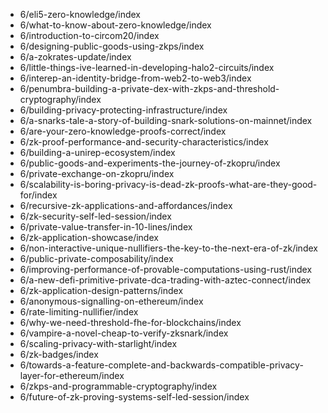 - 6/eli5-zero-knowledge/index
- 6/what-to-know-about-zero-knowledge/index
- 6/introduction-to-circom20/index
- 6/designing-public-goods-using-zkps/index
- 6/a-zokrates-update/index
- 6/little-things-ive-learned-in-developing-halo2-circuits/index
- 6/interep-an-identity-bridge-from-web2-to-web3/index
- 6/penumbra-building-a-private-dex-with-zkps-and-threshold-cryptography/index
- 6/building-privacy-protecting-infrastructure/index
- 6/a-snarks-tale-a-story-of-building-snark-solutions-on-mainnet/index
- 6/are-your-zero-knowledge-proofs-correct/index
- 6/zk-proof-performance-and-security-characteristics/index
- 6/building-a-unirep-ecosystem/index
- 6/public-goods-and-experiments-the-journey-of-zkopru/index
- 6/private-exchange-on-zkopru/index
- 6/scalability-is-boring-privacy-is-dead-zk-proofs-what-are-they-good-for/index
- 6/recursive-zk-applications-and-affordances/index
- 6/zk-security-self-led-session/index
- 6/private-value-transfer-in-10-lines/index
- 6/zk-application-showcase/index
- 6/non-interactive-unique-nullifiers-the-key-to-the-next-era-of-zk/index
- 6/public-private-composability/index
- 6/improving-performance-of-provable-computations-using-rust/index
- 6/a-new-defi-primitive-private-dca-trading-with-aztec-connect/index
- 6/zk-application-design-patterns/index
- 6/anonymous-signalling-on-ethereum/index
- 6/rate-limiting-nullifier/index
- 6/why-we-need-threshold-fhe-for-blockchains/index
- 6/vampire-a-novel-cheap-to-verify-zksnark/index
- 6/scaling-privacy-with-starlight/index
- 6/zk-badges/index
- 6/towards-a-feature-complete-and-backwards-compatible-privacy-layer-for-ethereum/index
- 6/zkps-and-programmable-cryptography/index
- 6/future-of-zk-proving-systems-self-led-session/index